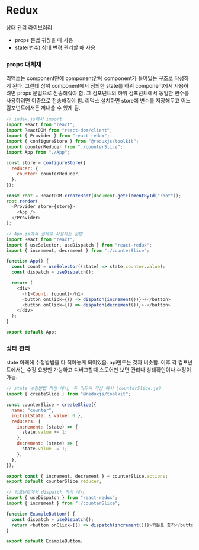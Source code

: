 # Redux
상태 관리 라이브러리
- props 문법 귀찮을 때 사용
- state(변수) 상태 변경 관리할 때 사용

### props 대체재
리액트는 component안에 component안에 component가 들어있는 구조로 작성하게 된다. 그런데 상위 component에서 정의한 state를 하위 component에서 사용하려면 props 문법으로 전송해줘야 함. 그 컴포넌트의 하위 컴포넌트에서 동일한 변수를 사용하려면 이중으로 전송해줘야 함.
리덕스 설치하면 store에 변수를 저장해두고 어느 컴포넌트에서든 꺼내쓸 수 있게 됨.
```js
// index.js에서 import
import React from "react";
import ReactDOM from "react-dom/client";
import { Provider } from "react-redux";
import { configureStore } from "@reduxjs/toolkit";
import counterReducer from "./counterSlice";
import App from "./App";

const store = configureStore({
  reducer: {
    counter: counterReducer,
  },
});

const root = ReactDOM.createRoot(document.getElementById("root"));
root.render(
  <Provider store={store}>
    <App />
  </Provider>
);
```
```js
// App.js에서 실제로 사용하는 문법
import React from "react";
import { useSelector, useDispatch } from "react-redux";
import { increment, decrement } from "./counterSlice";

function App() {
  const count = useSelector((state) => state.counter.value);
  const dispatch = useDispatch();

  return (
    <div>
      <h1>Count: {count}</h1>
      <button onClick={() => dispatch(increment())}>+</button>
      <button onClick={() => dispatch(decrement())}>-</button>
    </div>
  );
}

export default App;
```

### 상태 관리
state 아래에 수정방법을 다 적어놓게 되어있음. api만드는 것과 비슷함. 이후 각 컴포넌트에서는 수정 요청만 가능하고 디버그할때 스토어만 보면 관리나 상태확인이나 수정이 가능.

```js
// state 수정방법 작성 예시, 즉 리듀서 작성 예시 (counterSlice.js)
import { createSlice } from "@reduxjs/toolkit";

const counterSlice = createSlice({
  name: "counter",
  initialState: { value: 0 },
  reducers: {
    increment: (state) => {
      state.value += 1;
    },
    decrement: (state) => {
      state.value -= 1;
    },
  },
});

export const { increment, decrement } = counterSlice.actions;
export default counterSlice.reducer;

```
```js
// 컴포넌트에서 dispatch 작성 예시
import { useDispatch } from "react-redux";
import { increment } from "./counterSlice";

function ExampleButton() {
  const dispatch = useDispatch();
  return <button onClick={() => dispatch(increment())}>카운트 증가</button>;
}

export default ExampleButton;

```